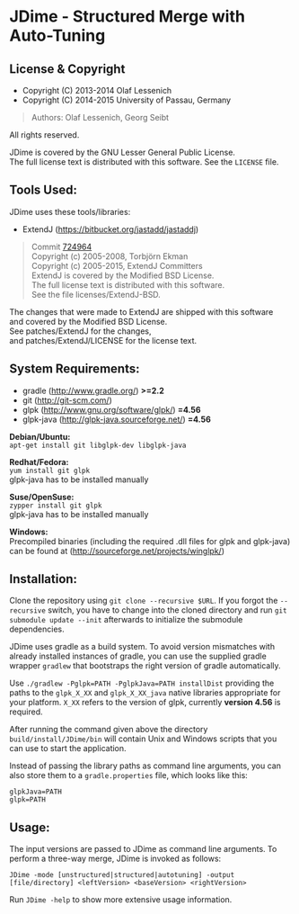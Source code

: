 # JDime  -  Structured Merge with Auto-Tuning
## License & Copyright
* Copyright (C) 2013-2014 Olaf Lessenich  
* Copyright (C) 2014-2015 University of Passau, Germany  
> Authors: Olaf Lessenich, Georg Seibt

All rights reserved.  

JDime is covered by the GNU Lesser General Public License.  
The full license text is distributed with this software. See the `LICENSE` file.

## Tools Used:
JDime uses these tools/libraries:

* ExtendJ (https://bitbucket.org/jastadd/jastaddj)
> Commit [724964](https://bitbucket.org/extendj/extendj/src/724964)  
> Copyright (c) 2005-2008, Torbjörn Ekman  
> Copyright (c) 2005-2015, ExtendJ Committers  
> ExtendJ is covered by the Modified BSD License.  
> The full license text is distributed with this software.  
> See the file licenses/ExtendJ-BSD.

The changes that were made to ExtendJ are shipped with this software  
and covered by the Modified BSD License.  
See patches/ExtendJ for the changes,  
and patches/ExtendJ/LICENSE for the license text.

## System Requirements:
* gradle (http://www.gradle.org/) __>=2.2__
* git (http://git-scm.com/)
* glpk (http://www.gnu.org/software/glpk/) __=4.56__
* glpk-java (http://glpk-java.sourceforge.net/) __=4.56__

__Debian/Ubuntu:__  
`apt-get install git libglpk-dev libglpk-java`

__Redhat/Fedora:__  
`yum install git glpk`  
glpk-java has to be installed manually

__Suse/OpenSuse:__  
`zypper install git glpk`  
glpk-java has to be installed manually  

__Windows:__  
Precompiled binaries (including the required .dll files for glpk and glpk-java) can be found at
(http://sourceforge.net/projects/winglpk/)

## Installation:
Clone the repository using `git clone --recursive $URL`. If you forgot the `--recursive` switch, you have to change into the cloned directory and run `git submodule update --init` afterwards to initialize the submodule dependencies.

JDime uses gradle as a build system.
To avoid version mismatches with already installed instances of gradle, you can use the supplied gradle wrapper `gradlew` that bootstraps the right version of gradle automatically.

Use `./gradlew -Pglpk=PATH -PglpkJava=PATH installDist` providing the paths to the `glpk_X_XX` and `glpk_X_XX_java` 
native libraries appropriate for your platform. `X_XX` refers to the version of glpk, currently __version 4.56__ is required.

After running the command given above the directory `build/install/JDime/bin` will contain Unix and Windows scripts
that you can use to start the application.

Instead of passing the library paths as command line arguments, you can also store them to a `gradle.properties` file, which looks like this:
```
glpkJava=PATH
glpk=PATH
```

## Usage:
The input versions are passed to JDime as command line arguments. To perform a three-way merge, JDime is invoked as follows: 

`JDime -mode [unstructured|structured|autotuning] -output [file/directory] <leftVersion> <baseVersion> <rightVersion>`

Run `JDime -help` to show more extensive usage information.
